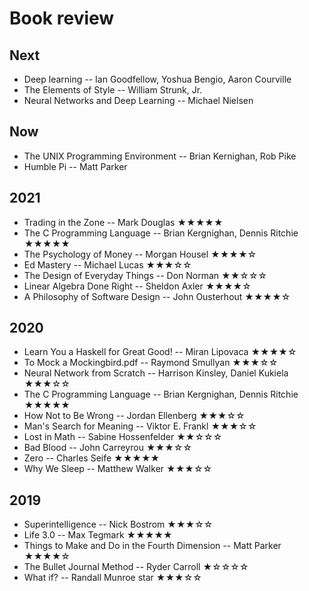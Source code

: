 Book review
===========

Next
----

- Deep learning -- Ian Goodfellow, Yoshua Bengio, Aaron Courville
- The Elements of Style -- William Strunk, Jr.
- Neural Networks and Deep Learning -- Michael Nielsen

Now
---

- The UNIX Programming Environment -- Brian Kernighan, Rob Pike
- Humble Pi -- Matt Parker

2021
----

- Trading in the Zone -- Mark Douglas ★★★★★
- The C Programming Language -- Brian Kergnighan, Dennis Ritchie ★★★★★
- The Psychology of Money -- Morgan Housel ★★★★☆
- Ed Mastery -- Michael Lucas ★★★☆☆
- The Design of Everyday Things -- Don Norman ★★☆☆☆
- Linear Algebra Done Right -- Sheldon Axler ★★★★☆
- A Philosophy of Software Design -- John Ousterhout ★★★★☆

2020
----

- Learn You a Haskell for Great Good! -- Miran Lipovaca ★★★★☆
- To Mock a Mockingbird.pdf -- Raymond Smullyan ★★★☆☆
- Neural Network from Scratch -- Harrison Kinsley, Daniel Kukiela ★★★☆☆
- The C Programming Language -- Brian Kergnighan, Dennis Ritchie ★★★★★
- How Not to Be Wrong -- Jordan Ellenberg ★★★☆☆
- Man's Search for Meaning -- Viktor E. Frankl ★★★☆☆
- Lost in Math -- Sabine Hossenfelder ★★☆☆☆
- Bad Blood -- John Carreyrou ★★★☆☆
- Zero -- Charles Seife ★★★★★
- Why We Sleep -- Matthew Walker ★★★☆☆

2019
----

- Superintelligence -- Nick Bostrom ★★★☆☆
- Life 3.0 -- Max Tegmark ★★★★★
- Things to Make and Do in the Fourth Dimension -- Matt Parker ★★★★☆
- The Bullet Journal Method -- Ryder Carroll ★☆☆☆☆
- What if? -- Randall Munroe star ★★★☆☆
